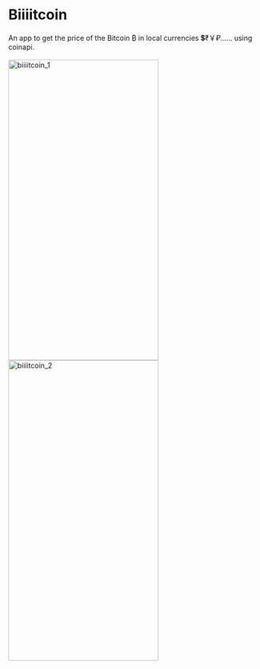 # Biiiitcoin
An app to get the price of the Bitcoin ₿ in local currencies 💲₹￥₽...... using coinapi.
<br>
<br>
<img src="https://user-images.githubusercontent.com/78692527/192176865-6cbe6c46-ba7b-4817-86e3-e43168a8c819.png" alt="biiiitcoin_1" height=600 width=300>
<img src="https://user-images.githubusercontent.com/78692527/192176985-fed72c3e-a53c-4de0-8f28-63cc15f850e3.png" alt="biiiitcoin_2" height=600 width=300>


